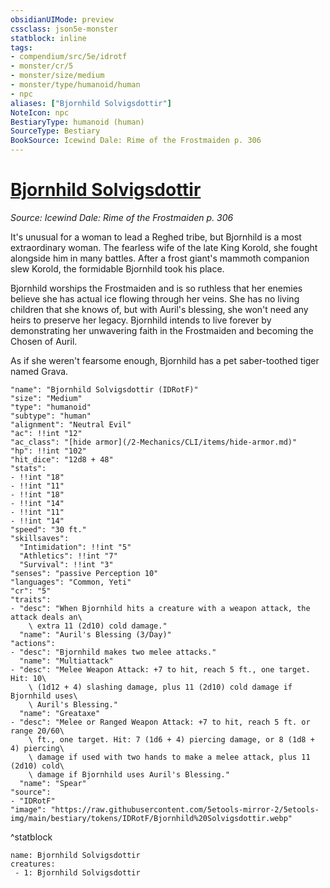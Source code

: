 ```yaml
---
obsidianUIMode: preview
cssclass: json5e-monster
statblock: inline
tags:
- compendium/src/5e/idrotf
- monster/cr/5
- monster/size/medium
- monster/type/humanoid/human
- npc
aliases: ["Bjornhild Solvigsdottir"]
NoteIcon: npc
BestiaryType: humanoid (human)
SourceType: Bestiary
BookSource: Icewind Dale: Rime of the Frostmaiden p. 306
---
```

# [Bjornhild Solvigsdottir](2-Mechanics/CLI/bestiary/npc/bjornhild-solvigsdottir-idrotf.md)
*Source: Icewind Dale: Rime of the Frostmaiden p. 306*  

It's unusual for a woman to lead a Reghed tribe, but Bjornhild is a most extraordinary woman. The fearless wife of the late King Korold, she fought alongside him in many battles. After a frost giant's mammoth companion slew Korold, the formidable Bjornhild took his place.

Bjornhild worships the Frostmaiden and is so ruthless that her enemies believe she has actual ice flowing through her veins. She has no living children that she knows of, but with Auril's blessing, she won't need any heirs to preserve her legacy. Bjornhild intends to live forever by demonstrating her unwavering faith in the Frostmaiden and becoming the Chosen of Auril.

As if she weren't fearsome enough, Bjornhild has a pet saber-toothed tiger named Grava.

```statblock
"name": "Bjornhild Solvigsdottir (IDRotF)"
"size": "Medium"
"type": "humanoid"
"subtype": "human"
"alignment": "Neutral Evil"
"ac": !!int "12"
"ac_class": "[hide armor](/2-Mechanics/CLI/items/hide-armor.md)"
"hp": !!int "102"
"hit_dice": "12d8 + 48"
"stats":
- !!int "18"
- !!int "11"
- !!int "18"
- !!int "14"
- !!int "11"
- !!int "14"
"speed": "30 ft."
"skillsaves":
  "Intimidation": !!int "5"
  "Athletics": !!int "7"
  "Survival": !!int "3"
"senses": "passive Perception 10"
"languages": "Common, Yeti"
"cr": "5"
"traits":
- "desc": "When Bjornhild hits a creature with a weapon attack, the attack deals an\
    \ extra 11 (2d10) cold damage."
  "name": "Auril's Blessing (3/Day)"
"actions":
- "desc": "Bjornhild makes two melee attacks."
  "name": "Multiattack"
- "desc": "Melee Weapon Attack: +7 to hit, reach 5 ft., one target. Hit: 10\
    \ (1d12 + 4) slashing damage, plus 11 (2d10) cold damage if Bjornhild uses\
    \ Auril's Blessing."
  "name": "Greataxe"
- "desc": "Melee or Ranged Weapon Attack: +7 to hit, reach 5 ft. or range 20/60\
    \ ft., one target. Hit: 7 (1d6 + 4) piercing damage, or 8 (1d8 + 4) piercing\
    \ damage if used with two hands to make a melee attack, plus 11 (2d10) cold\
    \ damage if Bjornhild uses Auril's Blessing."
  "name": "Spear"
"source":
- "IDRotF"
"image": "https://raw.githubusercontent.com/5etools-mirror-2/5etools-img/main/bestiary/tokens/IDRotF/Bjornhild%20Solvigsdottir.webp"
```
^statblock

```encounter-table
name: Bjornhild Solvigsdottir
creatures:
 - 1: Bjornhild Solvigsdottir
```
